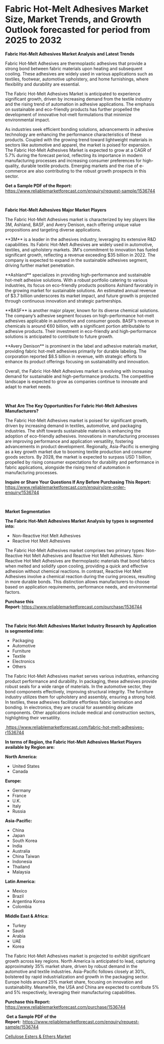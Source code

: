 <p><h1>Fabric Hot-Melt Adhesives Market Size, Market Trends, and Growth Outlook forecasted for period from 2025 to 2032</h1></p><p><strong>Fabric Hot-Melt Adhesives Market Analysis and Latest Trends</strong></p>
<p><p>Fabric Hot-Melt Adhesives are thermoplastic adhesives that provide a strong bond between fabric materials upon heating and subsequent cooling. These adhesives are widely used in various applications such as textiles, footwear, automotive upholstery, and home furnishings, where flexibility and durability are essential.</p><p>The Fabric Hot-Melt Adhesives Market is anticipated to experience significant growth, driven by increasing demand from the textile industry and the rising trend of automation in adhesive applications. The emphasis on sustainable and eco-friendly products has further propelled the development of innovative hot-melt formulations that minimize environmental impact. </p><p>As industries seek efficient bonding solutions, advancements in adhesive technology are enhancing the performance characteristics of these products. Coupled with the growing trend toward lightweight materials in sectors like automotive and apparel, the market is poised for expansion. The Fabric Hot-Melt Adhesives Market is expected to grow at a CAGR of 5.7% during the forecast period, reflecting its importance in modern manufacturing processes and increasing consumer preferences for high-quality, durable textile products. Emerging markets and the rise of e-commerce are also contributing to the robust growth prospects in this sector.</p></p>
<p><strong>Get a Sample PDF of the Report:&nbsp;</strong> <a href="https://www.reliablemarketforecast.com/enquiry/request-sample/1536744?utm_campaign=2413&utm_medium=2&utm_source=Github&utm_content=ia&utm_term=03042025&utm_id=fabric-hot-melt-adhesives">https://www.reliablemarketforecast.com/enquiry/request-sample/1536744</a></p>
<p>&nbsp;</p>
<p><strong>Fabric Hot-Melt Adhesives Major Market Players</strong></p>
<p><p>The Fabric Hot-Melt Adhesives market is characterized by key players like 3M, Ashland, BASF, and Avery Denison, each offering unique value propositions and targeting diverse applications.</p><p>**3M** is a leader in the adhesives industry, leveraging its extensive R&D capabilities. Its Fabric Hot-Melt Adhesives are widely used in automotive, textiles, and upholstery markets. 3M's commitment to innovation has fueled significant growth, reflecting a revenue exceeding $35 billion in 2022. The company is expected to expand in the sustainable adhesives segment, driving further market penetration.</p><p>**Ashland** specializes in providing high-performance and sustainable hot-melt adhesive solutions. With a robust portfolio catering to various industries, its focus on eco-friendly products positions Ashland favorably in the growing market for sustainable solutions. An estimated annual revenue of $3.7 billion underscores its market impact, and future growth is projected through continuous innovation and strategic partnerships.</p><p>**BASF** is another major player, known for its diverse chemical solutions. The company’s adhesive segment focuses on high-performance hot-melt adhesives applicable in automotive and consumer goods. BASF’s revenue in chemicals is around €60 billion, with a significant portion attributable to adhesive products. Their investment in eco-friendly and high-performance solutions is anticipated to contribute to future growth.</p><p>**Avery Denison** is prominent in the label and adhesive materials market, providing fabric hot-melt adhesives primarily for durable labeling. The corporation reported $8.5 billion in revenue, with strategic efforts to enhance its product offerings focusing on sustainability and innovation.</p><p>Overall, the Fabric Hot-Melt Adhesives market is evolving with increasing demand for sustainable and high-performance products. The competitive landscape is expected to grow as companies continue to innovate and adapt to market needs.</p></p>
<p>&nbsp;</p>
<p><strong>What Are The Key Opportunities For Fabric Hot-Melt Adhesives Manufacturers?</strong></p>
<p><p>The Fabric Hot-Melt Adhesives market is poised for significant growth, driven by increasing demand in textiles, automotive, and packaging industries. The shift towards sustainable materials is enhancing the adoption of eco-friendly adhesives. Innovations in manufacturing processes are improving performance and application versatility, fostering advancements in product development. Regionally, Asia-Pacific is emerging as a key growth market due to booming textile production and consumer goods sectors. By 2028, the market is expected to surpass USD 1 billion, propelled by rising consumer expectations for durability and performance in fabric applications, alongside the rising trend of automation in manufacturing processes.</p></p>
<p><strong>Inquire or Share Your Questions If Any Before Purchasing This Report:</strong> <a href="https://www.reliablemarketforecast.com/enquiry/pre-order-enquiry/1536744?utm_campaign=2413&utm_medium=2&utm_source=Github&utm_content=ia&utm_term=03042025&utm_id=fabric-hot-melt-adhesives">https://www.reliablemarketforecast.com/enquiry/pre-order-enquiry/1536744</a></p>
<p>&nbsp;</p>
<p><strong>Market Segmentation</strong></p>
<p><strong>The Fabric Hot-Melt Adhesives Market Analysis by types is segmented into:</strong></p>
<p><ul><li>Non-Reactive Hot Melt Adhesives</li><li>Reactive Hot Melt Adhesives</li></ul></p>
<p><p>The Fabric Hot-Melt Adhesives market comprises two primary types: Non-Reactive Hot Melt Adhesives and Reactive Hot Melt Adhesives. Non-Reactive Hot Melt Adhesives are thermoplastic materials that bond fabrics when melted and solidify upon cooling, providing a quick and effective adhesion without chemical reactions. In contrast, Reactive Hot Melt Adhesives involve a chemical reaction during the curing process, resulting in more durable bonds. This distinction allows manufacturers to choose based on application requirements, performance needs, and environmental factors.</p></p>
<p><strong>Purchase this Report:&nbsp;</strong><a href="https://www.reliablemarketforecast.com/purchase/1536744?utm_campaign=2413&utm_medium=2&utm_source=Github&utm_content=ia&utm_term=03042025&utm_id=fabric-hot-melt-adhesives">https://www.reliablemarketforecast.com/purchase/1536744</a></p>
<p>&nbsp;</p>
<p><strong>The Fabric Hot-Melt Adhesives Market Industry Research by Application is segmented into:</strong></p>
<p><ul><li>Packaging</li><li>Automotive</li><li>Furniture</li><li>Textile</li><li>Electronics</li><li>Others</li></ul></p>
<p><p>The Fabric Hot-Melt Adhesives market serves various industries, enhancing product performance and durability. In packaging, these adhesives provide robust seals for a wide range of materials. In the automotive sector, they bond components effectively, improving structural integrity. The furniture industry utilizes them for upholstery and assembly, ensuring a strong hold. In textiles, these adhesives facilitate effortless fabric lamination and bonding. In electronics, they are crucial for assembling delicate components. Other applications include medical and construction sectors, highlighting their versatility.</p></p>
<p><a href="https://www.reliablemarketforecast.com/fabric-hot-melt-adhesives-r1536744?utm_campaign=2413&utm_medium=2&utm_source=Github&utm_content=ia&utm_term=03042025&utm_id=fabric-hot-melt-adhesives">&nbsp;https://www.reliablemarketforecast.com/fabric-hot-melt-adhesives-r1536744</a></p>
<p><strong>In terms of Region, the Fabric Hot-Melt Adhesives Market Players available by Region are:</strong></p>
<p>
    <p> <strong> North America: </strong>
        <ul>
            <li>United States</li>
            <li>Canada</li>
        </ul>
        </p> 
    <p> <strong> Europe: </strong>
        <ul>
            <li>Germany</li>
            <li>France</li>
            <li>U.K.</li>
            <li>Italy</li>
            <li>Russia</li>
        </ul>
        </p> 
    <p> <strong> Asia-Pacific: </strong>
        <ul>
            <li>China</li>
            <li>Japan</li>
            <li>South Korea</li>
            <li>India</li>
            <li>Australia</li>
            <li>China Taiwan</li>
            <li>Indonesia</li>
            <li>Thailand</li>
            <li>Malaysia</li>
        </ul>
        </p> 
    <p> <strong> Latin America: </strong>
        <ul>
            <li>Mexico</li>
            <li>Brazil</li>
            <li>Argentina Korea</li>
            <li>Colombia</li>
        </ul>
        </p> 
    <p> <strong> Middle East & Africa: </strong>
        <ul>
            <li>Turkey</li>
            <li>Saudi</li>
            <li>Arabia</li>
            <li>UAE</li>
            <li>Korea</li>
        </ul>
    </p>
    </p>
<p><p>The Fabric Hot-Melt Adhesives market is projected to exhibit significant growth across key regions. North America is anticipated to lead, capturing approximately 35% market share, driven by robust demand in the automotive and textile industries. Asia-Pacific follows closely at 30%, bolstered by rapid industrialization and growth in the packaging sector. Europe holds around 25% market share, focusing on innovation and sustainability. Meanwhile, the USA and China are expected to contribute 5% and 5% respectively, leveraging their manufacturing capabilities.</p></p>
<p><strong>Purchase this Report: </strong><a href="https://www.reliablemarketforecast.com/purchase/1536744?utm_campaign=2413&utm_medium=2&utm_source=Github&utm_content=ia&utm_term=03042025&utm_id=fabric-hot-melt-adhesives">https://www.reliablemarketforecast.com/purchase/1536744</a></p>
<p>&nbsp;<strong>Get a Sample PDF of the Report:&nbsp;&nbsp;</strong><a href="https://www.reliablemarketforecast.com/enquiry/request-sample/1536744?utm_campaign=2413&utm_medium=2&utm_source=Github&utm_content=ia&utm_term=03042025&utm_id=fabric-hot-melt-adhesives">https://www.reliablemarketforecast.com/enquiry/request-sample/1536744</a></p>
<p><strong></strong></p>
<p><p><a href="https://github.com/dmitriyvo6rog/Market-Research-Report-List-1/blob/main/cellulose-esters-ethers-market.md?utm_campaign=2413&utm_medium=2&utm_source=Github&utm_content=ia&utm_term=03042025&utm_id=fabric-hot-melt-adhesives">Cellulose Esters & Ethers Market</a></p></p>